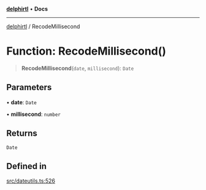 [**delphirtl**](../README.md) • **Docs**

***

[delphirtl](../globals.md) / RecodeMillisecond

# Function: RecodeMillisecond()

> **RecodeMillisecond**(`date`, `millisecond`): `Date`

## Parameters

• **date**: `Date`

• **millisecond**: `number`

## Returns

`Date`

## Defined in

[src/dateutils.ts:526](https://github.com/chuacw/delphirtl/blob/d71b924f22790501bc0f05faa45f3a3158bae305/src/dateutils.ts#L526)
